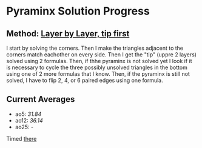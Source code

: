 # Pyraminx Solution Progress
## Method: [Layer by Layer, tip first](https://ruwix.com/twisty-puzzles/pyraminx-triangle-rubiks-cube/)
I start by solving the corners. Then I make the triangles adjacent to the corners match eachother on every side. Then I get the "tip" (uppre 2 layers) solved using 2 formulas. Then, if thhe pyraminx is not solved yet I look if it is necessary to cycle the three possibly unsolved triangles in the bottom using one of 2 more formulas that I know. Then, if the pyraminx is still not solved, I have to flip 2, 4, or 6 paired edges using one formula.
## Current Averages
- ao5: _31.84_
- ao12: _36.14_
- ao25: -

Timed [there](https://cstimer.net/)
